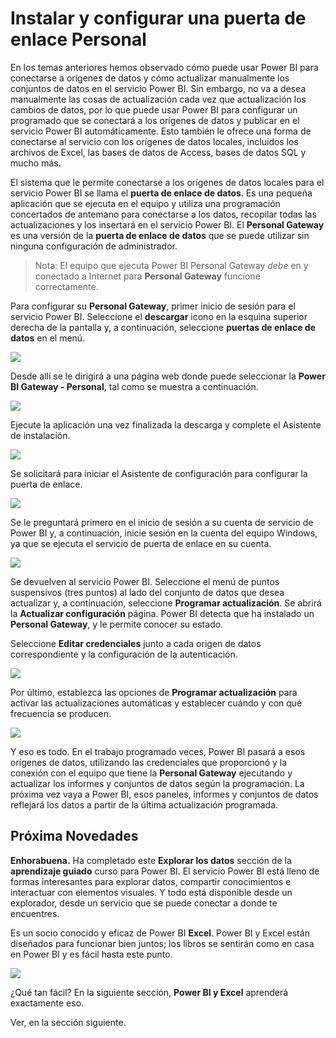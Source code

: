 <properties
   pageTitle="Instalar y configurar una puerta de enlace Personal"
   description="Usar una puerta de enlace Personal para actualizar automáticamente los datos locales"
   services="powerbi"
   documentationCenter=""
   authors="davidiseminger"
   manager="mblythe"
   backup=""
   editor=""
   tags=""
   qualityFocus="no"
   qualityDate=""
   featuredVideoId="UwSaTCke5MU"
   featuredVideoThumb=""
   courseDuration="11m"/>

<tags
   ms.service="powerbi"
   ms.devlang="NA"
   ms.topic="get-started-article"
   ms.tgt_pltfrm="NA"
   ms.workload="powerbi"
   ms.date="09/29/2016"
   ms.author="davidi"/>

# Instalar y configurar una puerta de enlace Personal

En los temas anteriores hemos observado cómo puede usar Power BI para conectarse a orígenes de datos y cómo actualizar manualmente los conjuntos de datos en el servicio Power BI. Sin embargo, no va a desea manualmente las cosas de actualización cada vez que actualización los cambios de datos, por lo que puede usar Power BI para configurar un programado que se conectará a los orígenes de datos y publicar en el servicio Power BI automáticamente. Esto también le ofrece una forma de conectarse al servicio con los orígenes de datos locales, incluidos los archivos de Excel, las bases de datos de Access, bases de datos SQL y mucho más.

El sistema que le permite conectarse a los orígenes de datos locales para el servicio Power BI se llama el **puerta de enlace de datos**. Es una pequeña aplicación que se ejecuta en el equipo y utiliza una programación concertados de antemano para conectarse a los datos, recopilar todas las actualizaciones y los insertará en el servicio Power BI. El **Personal Gateway** es una versión de la **puerta de enlace de datos** que se puede utilizar sin ninguna configuración de administrador.

> Nota: El equipo que ejecuta Power BI Personal Gateway *debe* en y conectado a Internet para **Personal Gateway** funcione correctamente.

Para configurar su **Personal Gateway**, primer inicio de sesión para el servicio Power BI. Seleccione el **descargar** icono en la esquina superior derecha de la pantalla y, a continuación, seleccione **puertas de enlace de datos** en el menú.

![](media/powerbi-learning-4-6-install-configure-personal-gateway/4-6_1b.png)

Desde allí se le dirigirá a una página web donde puede seleccionar la **Power BI Gateway - Personal**, tal como se muestra a continuación.

![](media/powerbi-learning-4-6-install-configure-personal-gateway/4-6_2b.png)

Ejecute la aplicación una vez finalizada la descarga y complete el Asistente de instalación.

![](media/powerbi-learning-4-6-install-configure-personal-gateway/4-6_3a.png)

Se solicitará para iniciar el Asistente de configuración para configurar la puerta de enlace.

![](media/powerbi-learning-4-6-install-configure-personal-gateway/4-6_3b.png)

Se le preguntará primero en el inicio de sesión a su cuenta de servicio de Power BI y, a continuación, inicie sesión en la cuenta del equipo Windows, ya que se ejecuta el servicio de puerta de enlace en su cuenta.

![](media/powerbi-learning-4-6-install-configure-personal-gateway/4-6_3c.png)

Se devuelven al servicio Power BI. Seleccione el menú de puntos suspensivos (tres puntos) al lado del conjunto de datos que desea actualizar y, a continuación, seleccione **Programar actualización**. Se abrirá la **Actualizar configuración** página. Power BI detecta que ha instalado un **Personal Gateway**, y le permite conocer su estado.

Seleccione **Editar credenciales** junto a cada origen de datos correspondiente y la configuración de la autenticación.

![](media/powerbi-learning-4-6-install-configure-personal-gateway/4-6_6.png)

Por último, establezca las opciones de **Programar actualización** para activar las actualizaciones automáticas y establecer cuándo y con qué frecuencia se producen.

![](media/powerbi-learning-4-6-install-configure-personal-gateway/4-6_7.png)

Y eso es todo. En el trabajo programado veces, Power BI pasará a esos orígenes de datos, utilizando las credenciales que proporcionó y la conexión con el equipo que tiene la **Personal Gateway** ejecutando y actualizar los informes y conjuntos de datos según la programación. La próxima vez vaya a Power BI, esos paneles, informes y conjuntos de datos reflejará los datos a partir de la última actualización programada.

## Próxima Novedades

**Enhorabuena.** Ha completado este **Explorar los datos** sección de la **aprendizaje guiado** curso para Power BI. El servicio Power BI está lleno de formas interesantes para explorar datos, compartir conocimientos e interactuar con elementos visuales. Y todo está disponible desde un explorador, desde un servicio que se puede conectar a donde te encuentres.

Es un socio conocido y eficaz de Power BI **Excel**. Power BI y Excel están diseñados para funcionar bien juntos; los libros se sentirán como en casa en Power BI y es fácil hasta este punto.

![](media/powerbi-learning-5-1-intro-excel-data/5-1_1.png)

¿Qué tan fácil? En la siguiente sección, **Power BI y Excel** aprenderá exactamente eso.

Ver, en la sección siguiente.
